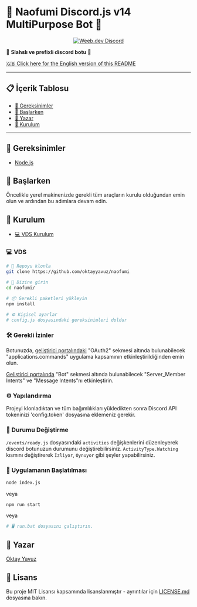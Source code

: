 # 🌟 Naofumi Discord.js v14 MultiPurpose Bot 🌟

<p align="center">
  <a href="https://api.weblutions.com/discord/invite/dvCKjxHn35">
    <img src="https://api.weblutions.com/discord/invite/dvCKjxHn35" alt="Weeb.dev Discord" />
  </a>
</p>

🤖 **Slahslı ve prefixli discord botu** 🤖

[🇬🇧 Click here for the English version of this README](READMEENG.md)

---

## 📋 İçerik Tablosu

- [🔧 Gereksinimler](#gereksinimler)
- [🚀 Başlarken](#başlarken)
- [👤 Yazar](#yazar)
- [💾 Kurulum](#kurulum)

---

## 🔧 Gereksinimler

- [Node.js](https://nodejs.org/en/)

## 🚀 Başlarken

Öncelikle yerel makinenizde gerekli tüm araçların kurulu olduğundan emin olun ve ardından bu adımlara devam edin.

## 💾 Kurulum

* [💻 VDS Kurulum](#vds)

### 💻 VDS

```bash
# 📂 Repoyu klonla
git clone https://github.com/oktayyavuz/naofumi

# 📁 Dizine girin
cd naofumi/

# 📦 Gerekli paketleri yükleyin
npm install

# ⚙️ Kişisel ayarlar
# config.js dosyasındaki gereksinimleri doldur
```

### 🛠️ Gerekli İzinler

Botunuzda, [geliştirici portalındaki](https://discord.com/developers/applications/) "OAuth2" sekmesi altında bulunabilecek "applications.commands" uygulama kapsamının etkinleştirildiğinden emin olun.

[Geliştirici portalında](https://discord.com/developers/applications/) "Bot" sekmesi altında bulunabilecek "Server_Member Intents" ve "Message Intents"nı etkinleştirin.

### ⚙️ Yapılandırma

Projeyi klonladıktan ve tüm bağımlılıkları yükledikten sonra Discord API tokeninizi 'config.token' dosyasına eklemeniz gerekir.

### 🔄 Durumu Değiştirme

`/events/ready.js` dosyasındaki `activities` değişkenlerini düzenleyerek discord botunuzun durumunu değiştirebilirsiniz. `ActivityType.Watching` kısmını değiştirerek `İzliyor`, `Oynuyor` gibi şeyler yapabilirsiniz.

### 🚀 Uygulamanın Başlatılması

```bash
node index.js
```
veya

```bash
npm run start
```
veya

```bash
# 🖥️ run.bat dosyasını çalıştırın.
```

## 👤 Yazar

[Oktay Yavuz](https://oktaydev.com.tr/)

## 📄 Lisans

Bu proje MIT Lisansı kapsamında lisanslanmıştır - ayrıntılar için [LICENSE.md](LICENSE) dosyasına bakın.


